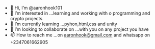 - 👋 Hi, I’m @aaronhook101
- 👀 I’m interested in ...learning and working with o programming and crypto projects
- 🌱 I’m currently learning ...pyhon,html,css and unity
- 💞️ I’m looking to collaborate on ...with you on any project you have 
- 📫 How to reach me ...on aaronhook@gmail.com and whatsapp on +2347061662905

<!---
aaronhook101/aaronhook101 is a ✨ special ✨ repository because its `README.md` (this file) appears on your GitHub profile.
You can click the Preview link to take a look at your changes.
--->
